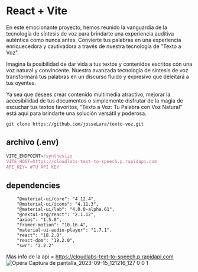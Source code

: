 # React + Vite

 En este emocionante proyecto, hemos reunido la vanguardia de la tecnología de síntesis de voz para brindarte una experiencia auditiva auténtica como nunca antes. Convierte tus palabras en una experiencia enriquecedora y cautivadora a través de nuestra tecnología de "Texto a Voz".

Imagina la posibilidad de dar vida a tus textos y contenidos escritos con una voz natural y convincente. Nuestra avanzada tecnología de síntesis de voz transformará tus palabras en un discurso fluido y expresivo que deleitará a tus oyentes.

Ya sea que desees crear contenido multimedia atractivo, mejorar la accesibilidad de tus documentos o simplemente disfrutar de la magia de escuchar tus textos favoritos, "Texto a Voz: Tu Palabra con Voz Natural" está aquí para brindarte una solución versátil y poderosa.

```git
git clone https://github.com/josseLara/texto-voz.git
```

## archivo (.env) 
```javascript
VITE_ENDPOINT=/synthesize
VITE_HOST=https://cloudlabs-text-to-speech.p.rapidapi.com
API_KEY= #TU API KEY
```

## dependencies
```
    "@material-ui/core": "4.12.4",
    "@material-ui/icons": "4.11.3",
    "@material-ui/lab": "4.0.0-alpha.61",
    "@nextui-org/react": "2.1.12",
    "axios": "1.5.0",
    "framer-motion": "10.16.4",
    "material-ui-audio-player": "1.7.1",
    "react": "18.2.0",
    "react-dom": "18.2.0",
    "swr": "2.2.2"
```

Mas info de la api = https://cloudlabs-text-to-speech.p.rapidapi.com
![Opera Captura de pantalla_2023-09-15_121216_127 0 0 1](https://github.com/josseLara/texto-voz/assets/99273526/c4f68f9e-d3d0-46e2-a3d6-7e64b93d2a92)

